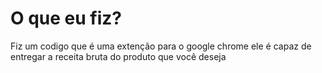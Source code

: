 # O que eu fiz?
Fiz um codigo que é uma extenção para o google chrome ele é capaz de entregar a receita bruta do produto que você deseja 
